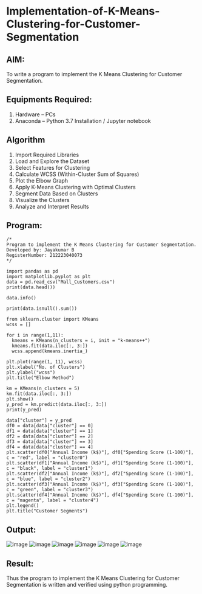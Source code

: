 # Implementation-of-K-Means-Clustering-for-Customer-Segmentation

## AIM:
To write a program to implement the K Means Clustering for Customer Segmentation.

## Equipments Required:
1. Hardware – PCs
2. Anaconda – Python 3.7 Installation / Jupyter notebook

## Algorithm
1. Import Required Libraries
2. Load and Explore the Dataset
3. Select Features for Clustering
4. Calculate WCSS (Within-Cluster Sum of Squares)
5. Plot the Elbow Graph
6. Apply K-Means Clustering with Optimal Clusters
7. Segment Data Based on Clusters
8. Visualize the Clusters
9. Analyze and Interpret Results

## Program:
```
/*
Program to implement the K Means Clustering for Customer Segmentation.
Developed by: Jayakumar B
RegisterNumber: 212223040073
*/
```
```
import pandas as pd
import matplotlib.pyplot as plt
data = pd.read_csv("Mall_Customers.csv")
print(data.head())

data.info()

print(data.isnull().sum())

from sklearn.cluster import KMeans
wcss = []

for i in range(1,11):
  kmeans = KMeans(n_clusters = i, init = "k-means++")
  kmeans.fit(data.iloc[:, 3:])
  wcss.append(kmeans.inertia_)

plt.plot(range(1, 11), wcss)
plt.xlabel("No. of Clusters")
plt.ylabel("wcss")
plt.title("Elbow Method")

km = KMeans(n_clusters = 5)
km.fit(data.iloc[:, 3:])
plt.show()
y_pred = km.predict(data.iloc[:, 3:])
print(y_pred)

data["cluster"] = y_pred
df0 = data[data["cluster"] == 0]
df1 = data[data["cluster"] == 1]
df2 = data[data["cluster"] == 2]
df3 = data[data["cluster"] == 3]
df4 = data[data["cluster"] == 4]
plt.scatter(df0["Annual Income (k$)"], df0["Spending Score (1-100)"], c = "red", label = "cluster0")
plt.scatter(df1["Annual Income (k$)"], df1["Spending Score (1-100)"], c = "black", label = "cluster1")
plt.scatter(df2["Annual Income (k$)"], df2["Spending Score (1-100)"], c = "blue", label = "cluster2")
plt.scatter(df3["Annual Income (k$)"], df3["Spending Score (1-100)"], c = "green", label = "cluster3")
plt.scatter(df4["Annual Income (k$)"], df4["Spending Score (1-100)"], c = "magenta", label = "cluster4")
plt.legend()
plt.title("Customer Segments")
```

## Output:
![image](https://github.com/user-attachments/assets/37ff4e41-f20e-48fe-89a2-13eeeffff520)
![image](https://github.com/user-attachments/assets/2f562bab-160a-4c6e-82eb-e5d41ef17ade)
![image](https://github.com/user-attachments/assets/1e978673-f000-4624-96b3-80e3228e7e29)
![image](https://github.com/user-attachments/assets/297292fc-7492-48d6-8224-423d638a4a34)
![image](https://github.com/user-attachments/assets/b4bfcc94-7d61-4c36-952e-39c37567dbf7)
![image](https://github.com/user-attachments/assets/7a2a7542-d5ef-41b8-b1e6-9702b7e37121)


## Result:
Thus the program to implement the K Means Clustering for Customer Segmentation is written and verified using python programming.

